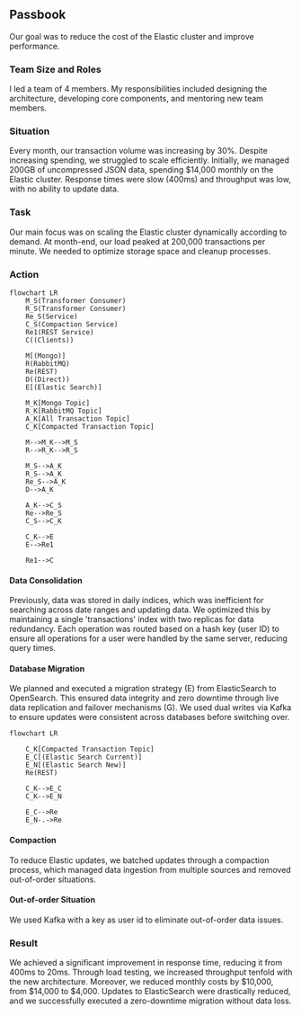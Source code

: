 ## Passbook
Our goal was to reduce the cost of the Elastic cluster and improve performance.

### Team Size and Roles
I led a team of 4 members. My responsibilities included designing the architecture, developing core components, and mentoring new team members.

### Situation
Every month, our transaction volume was increasing by 30%. Despite increasing spending, we struggled to scale efficiently. Initially, we managed 200GB of uncompressed JSON data, spending $14,000 monthly on the Elastic cluster. Response times were slow (400ms) and throughput was low, with no ability to update data.

### Task
Our main focus was on scaling the Elastic cluster dynamically according to demand. At month-end, our load peaked at 200,000 transactions per minute. We needed to optimize storage space and cleanup processes.

### Action

```mermaid
flowchart LR
    M_S(Transformer Consumer)
    R_S(Transformer Consumer)
    Re_S(Service)
    C_S(Compaction Service)
    Re1(REST Service)
    C((Clients))

    M[(Mongo)]
    R(RabbitMQ)
    Re(REST)
    D((Direct))
    E[(Elastic Search)]

    M_K[Mongo Topic]
    R_K[RabbitMQ Topic]
    A_K[All Transaction Topic]
    C_K[Compacted Transaction Topic]

    M-->M_K-->M_S
    R-->R_K-->R_S

    M_S-->A_K
    R_S-->A_K
    Re_S-->A_K
    D-->A_K

    A_K-->C_S
    Re-->Re_S
    C_S-->C_K

    C_K-->E
    E-->Re1

    Re1-->C
```

#### Data Consolidation
Previously, data was stored in daily indices, which was inefficient for searching across date ranges and updating data. We optimized this by maintaining a single 'transactions' index with two replicas for data redundancy. Each operation was routed based on a hash key (user ID) to ensure all operations for a user were handled by the same server, reducing query times.

#### Database Migration
We planned and executed a migration strategy (E) from ElasticSearch to OpenSearch. This ensured data integrity and zero downtime through live data replication and failover mechanisms (G). We used dual writes via Kafka to ensure updates were consistent across databases before switching over.

```mermaid
flowchart LR

    C_K[Compacted Transaction Topic]
    E_C[(Elastic Search Current)]
    E_N[(Elastic Search New)]
    Re(REST)

    C_K-->E_C
    C_K-->E_N

    E_C-->Re
    E_N-.->Re
```

#### Compaction
To reduce Elastic updates, we batched updates through a compaction process, which managed data ingestion from multiple sources and removed out-of-order situations.

#### Out-of-order Situation
We used Kafka with a key as user id to eliminate out-of-order data issues.

### Result

We achieved a significant improvement in response time, reducing it from 400ms to 20ms. Through load testing, we increased throughput tenfold with the new architecture. Moreover, we reduced monthly costs by $10,000, from $14,000 to $4,000. Updates to ElasticSearch were drastically reduced, and we successfully executed a zero-downtime migration without data loss.
